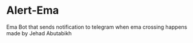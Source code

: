 # Alert-Ema
Ema Bot that sends notification to telegram when ema crossing happens
made by Jehad Abutabikh